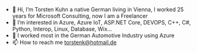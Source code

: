 - 👋 Hi, I’m Torsten Kuhn a native German living in Vienna, I worked 25 years for Microsoft Consulting, now I am a Freelancer
- 👀 I’m interested in Azure, Azure IoT, ASP.NET Core, DEVOPS, C++, C#, Python, Interop, Linux, Database, Wix... 
- 🌱 I worked most in the German Automotive Industry using Azure
- 📫 How to reach me torstenk@hotmail.de

<!---
torstenkuhn77/torstenkuhn77 is a ✨ special ✨ repository because its `README.md` (this file) appears on your GitHub profile.
You can click the Preview link to take a look at your changes.
--->
